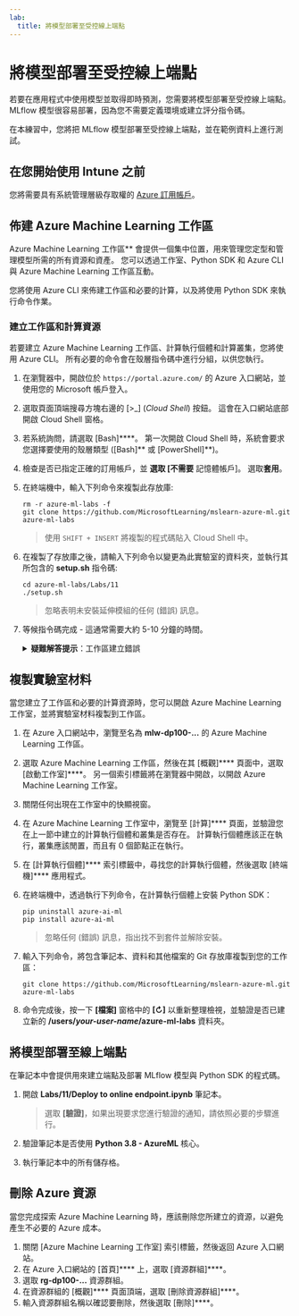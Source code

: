 ```yaml
---
lab:
  title: 將模型部署至受控線上端點
---
```


# 將模型部署至受控線上端點

若要在應用程式中使用模型並取得即時預測，您需要將模型部署至受控線上端點。 MLflow 模型很容易部署，因為您不需要定義環境或建立評分指令碼。

在本練習中，您將把 MLflow 模型部署至受控線上端點，並在範例資料上進行測試。 

## 在您開始使用 Intune 之前

您將需要具有系統管理層級存取權的 [Azure 訂用帳戶](https://azure.microsoft.com/free?azure-portal=true)。

## 佈建 Azure Machine Learning 工作區

Azure Machine Learning 工作區** 會提供一個集中位置，用來管理您定型和管理模型所需的所有資源和資產。 您可以透過工作室、Python SDK 和 Azure CLI 與 Azure Machine Learning 工作區互動。 

您將使用 Azure CLI 來佈建工作區和必要的計算，以及將使用 Python SDK 來執行命令作業。

### 建立工作區和計算資源

若要建立 Azure Machine Learning 工作區、計算執行個體和計算叢集，您將使用 Azure CLI。 所有必要的命令會在殼層指令碼中進行分組，以供您執行。

1. 在瀏覽器中，開啟位於 `https://portal.azure.com/` 的 Azure 入口網站，並使用您的 Microsoft 帳戶登入。
1. 選取頁面頂端搜尋方塊右邊的 \[>_] (*Cloud Shell*) 按鈕。 這會在入口網站底部開啟 Cloud Shell 窗格。
1. 若系統詢問，請選取 [Bash]****。 第一次開啟 Cloud Shell 時，系統會要求您選擇要使用的殼層類型 ([Bash]** 或 [PowerShell]**)。
1. 檢查是否已指定正確的訂用帳戶，並 **選取 [不需要** 記憶體帳戶]。 選取**套用**。
1. 在終端機中，輸入下列命令來複製此存放庫:

    ```azurecli
    rm -r azure-ml-labs -f
    git clone https://github.com/MicrosoftLearning/mslearn-azure-ml.git azure-ml-labs
    ```

    > 使用 `SHIFT + INSERT` 將複製的程式碼貼入 Cloud Shell 中。

1. 在複製了存放庫之後，請輸入下列命令以變更為此實驗室的資料夾，並執行其所包含的 **setup.sh** 指令碼:

    ```azurecli
    cd azure-ml-labs/Labs/11
    ./setup.sh
    ```

    > 忽略表明未安裝延伸模組的任何 (錯誤) 訊息。

1. 等候指令碼完成 - 這通常需要大約 5-10 分鐘的時間。

    <details>
    <summary><b>疑難解答提示</b>：工作區建立錯誤</summary><br>
    <p>如果您在透過 CLI 執行安裝文稿時收到錯誤，您需要手動佈建資源：</p>
    <ol>
        <li>在 Azure 入口網站 首頁中，選取 [<b>+建立資源</b>]。</li>
        <li>搜尋<i>機器學習</i>服務，然後選取 <b>[Azure 機器學習</b>]。 選取 <b>建立</b>。</li>
        <li>使用下列設定建立新的 Azure Machine Learning 資源： <ul>
                <li><b>訂用帳戶</b>：您的 Azure 訂用帳戶<i></i></li>
                <li><b>資源群組</b>：rg-dp100-labs</li>
                <li><b>工作區名稱</b>：mlw-dp100-labs</li>
                <li><b>區域</b>：<i>選取最接近您所在位置的地理區域</i></li>
                <li><b>儲存體帳戶</b>：記下將為您的工作區建立的預設新儲存體帳戶<i></i></li>
                <li><b>金鑰保存庫</b>：記下將為您的工作區建立的預設新金鑰保存庫<i></i></li>
                <li><b>Application Insights</b>：記下將為您的工作區建立的預設新 Application Insights 資源<i></i></li>
                <li><b>容器登錄</b>：無 (在您第一次將模型部署到容器時，系統將會自動建立一個<i></i>)</li>
            </ul>
        <li>選取 <b>[檢閱 + 建立</b> ]，並等候工作區及其相關聯的資源建立 - 這通常需要大約 5 分鐘的時間。</li>
        <li>選取 <b>[移至資源</b>]，然後在其 [概觀<b>] </b>頁面中，選取 [<b>啟動工作室</b>]。 另一個索引標籤將在瀏覽器中開啟，以開啟 Azure Machine Learning 工作室。</li>
        <li>關閉在工作室中出現的任何快顯視窗。</li>
        <li>在 Azure Machine Learning 工作室 內，流覽至 <b>[計算] 頁面，然後選取 [計算</b>實例] 索引<b>卷標下的 [+</b><b>新增]。</b></li>
        <li>為計算實例指定唯一的名稱，然後選取 <b>Standard_DS11_v2</b> 做為虛擬機大小。</li>
        <li>選取 [檢閱 + 建立]<b></b>，然後選取 [建立]<b></b>。</li>
        <li>接下來，選取 [ <b>計算叢集] 索引標籤</b> ，然後選取 [ <b>+ 新增</b>]。</li>
        <li>選擇與您建立工作區所在的區域相同，然後選取 <b>[Standard_DS11_v2</b> ] 作為虛擬機大小。 選取<b>下一個</b></li>
        <li>為叢集提供唯一的名稱，然後選取 [ <b>建立</b>]。</li>
    </ol>
    </details>

## 複製實驗室材料

當您建立了工作區和必要的計算資源時，您可以開啟 Azure Machine Learning 工作室，並將實驗室材料複製到工作區。 

1. 在 Azure 入口網站中，瀏覽至名為 **mlw-dp100-...** 的 Azure Machine Learning 工作區。
1. 選取 Azure Machine Learning 工作區，然後在其 [概觀]**** 頁面中，選取 [啟動工作室]****。 另一個索引標籤將在瀏覽器中開啟，以開啟 Azure Machine Learning 工作室。
1. 關閉任何出現在工作室中的快顯視窗。
1. 在 Azure Machine Learning 工作室中，瀏覽至 [計算]**** 頁面，並驗證您在上一節中建立的計算執行個體和叢集是否存在。 計算執行個體應該正在執行，叢集應該閒置，而且有 0 個節點正在執行。
1. 在 [計算執行個體]**** 索引標籤中，尋找您的計算執行個體，然後選取 [終端機]**** 應用程式。
1. 在終端機中，透過執行下列命令，在計算執行個體上安裝 Python SDK：

    ```
    pip uninstall azure-ai-ml
    pip install azure-ai-ml
    ```

    > 忽略任何 (錯誤) 訊息，指出找不到套件並解除安裝。

1. 輸入下列命令，將包含筆記本、資料和其他檔案的 Git 存放庫複製到您的工作區：

    ```
    git clone https://github.com/MicrosoftLearning/mslearn-azure-ml.git azure-ml-labs
    ```

1. 命令完成後，按一下 **[檔案]** 窗格中的 **[&#8635;]** 以重新整理檢視，並驗證是否已建立新的 **/users/*your-user-name*/azure-ml-labs** 資料夾。

## 將模型部署至線上端點

在筆記本中會提供用來建立端點及部署 MLflow 模型與 Python SDK 的程式碼。

1. 開啟 **Labs/11/Deploy to online endpoint.ipynb** 筆記本。

    > 選取 **[驗證]**，如果出現要求您進行驗證的通知，請依照必要的步驟進行。

1. 驗證筆記本是否使用 **Python 3.8 - AzureML** 核心。
1. 執行筆記本中的所有儲存格。

## 刪除 Azure 資源

當您完成探索 Azure Machine Learning 時，應該刪除您所建立的資源，以避免產生不必要的 Azure 成本。

1. 關閉 [Azure Machine Learning 工作室] 索引標籤，然後返回 Azure 入口網站。
1. 在 Azure 入口網站的 [首頁]**** 上，選取 [資源群組]****。
1. 選取 **rg-dp100-...** 資源群組。
1. 在資源群組的 [概觀]**** 頁面頂端，選取 [刪除資源群組]****。
1. 輸入資源群組名稱以確認要刪除，然後選取 [刪除]****。
